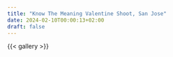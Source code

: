 ```yaml
---
title: "Know The Meaning Valentine Shoot, San Jose"
date: 2024-02-10T00:00:13+02:00
draft: false
---
```


{{< gallery >}} 